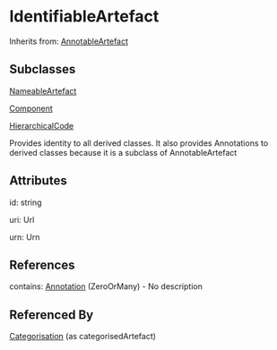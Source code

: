 
# IdentifiableArtefact

Inherits from: [AnnotableArtefact](AnnotableArtefact.md)

## Subclasses

[NameableArtefact](NameableArtefact.md)

[Component](Component.md)

[HierarchicalCode](../HierarchicalCodelists/HierarchicalCode.md)



Provides identity to all derived classes. It also provides Annotations to derived classes because it is a subclass of AnnotableArtefact

## Attributes

id: string

uri: Url

urn: Urn



## References

contains: [Annotation](Annotation.md) (ZeroOrMany) - No description



## Referenced By

[Categorisation](../CategorySchemes/Categorisation.md) (as categorisedArtefact)


